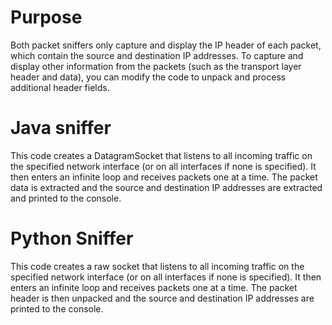 # Purpose
Both packet sniffers only capture and display the IP header of each packet, which contain the source and destination IP addresses. To capture and display other information from the packets (such as the transport layer header and data), you can modify the code to unpack and process additional header fields.

# Java sniffer
This code creates a DatagramSocket that listens to all incoming traffic on the specified network interface (or on all interfaces if none is specified). It then enters an infinite loop and receives packets one at a time. The packet data is extracted and the source and destination IP addresses are extracted and printed to the console.

# Python Sniffer
This code creates a raw socket that listens to all incoming traffic on the specified network interface (or on all interfaces if none is specified). It then enters an infinite loop and receives packets one at a time. The packet header is then unpacked and the source and destination IP addresses are printed to the console.

